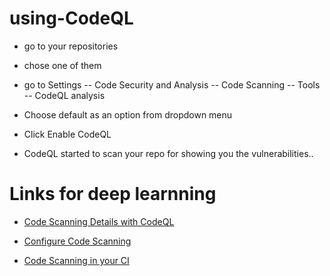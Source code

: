 # using-CodeQL

 - go to your repositories

- chose one of them

- go to Settings -- Code Security and Analysis -- Code Scanning -- Tools -- CodeQL analysis

- Choose default as an option from dropdown menu

- Click Enable CodeQL

-  CodeQL started to scan your repo for showing you the vulnerabilities..

# Links for deep learnning

- [Code Scanning Details with CodeQL](https://docs.github.com/de/code-security/code-scanning/automatically-scanning-your-code-for-vulnerabilities-and-errors/about-code-scanning-with-codeql)

- [Configure Code Scanning](https://docs.github.com/de/code-security/code-scanning/automatically-scanning-your-code-for-vulnerabilities-and-errors/configuring-code-scanning)

- [Code Scanning in your CI](https://docs.github.com/de/code-security/code-scanning/using-codeql-code-scanning-with-your-existing-ci-system/about-codeql-code-scanning-in-your-ci-system)
